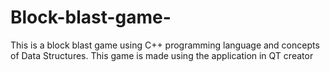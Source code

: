 # Block-blast-game-
This is a block blast game  using C++ programming language and concepts of Data Structures. This game is made using the application in QT creator 
